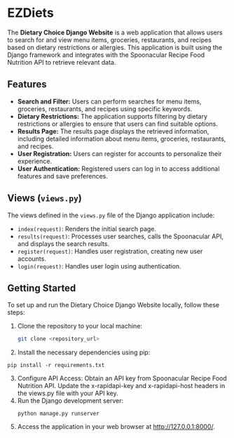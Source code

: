 # EZDiets

The **Dietary Choice Django Website** is a web application that allows users to search for and view menu items, groceries, restaurants, and recipes based on dietary restrictions or allergies. This application is built using the Django framework and integrates with the Spoonacular Recipe Food Nutrition API to retrieve relevant data.

## Features

- **Search and Filter:** Users can perform searches for menu items, groceries, restaurants, and recipes using specific keywords.
- **Dietary Restrictions:** The application supports filtering by dietary restrictions or allergies to ensure that users can find suitable options.
- **Results Page:** The results page displays the retrieved information, including detailed information about menu items, groceries, restaurants, and recipes.
- **User Registration:** Users can register for accounts to personalize their experience.
- **User Authentication:** Registered users can log in to access additional features and save preferences.

## Views (`views.py`)

The views defined in the `views.py` file of the Django application include:

- `index(request)`: Renders the initial search page.
- `results(request)`: Processes user searches, calls the Spoonacular API, and displays the search results.
- `register(request)`: Handles user registration, creating new user accounts.
- `login(request)`: Handles user login using authentication.

## Getting Started

To set up and run the Dietary Choice Django Website locally, follow these steps:

1. Clone the repository to your local machine:

   ```sh
   git clone <repository_url>

2. Install the necessary dependencies using pip:
```
pip install -r requirements.txt
```
3. Configure API Access: Obtain an API key from Spoonacular Recipe Food Nutrition API. Update the x-rapidapi-key and x-rapidapi-host headers in the views.py file with your API key.
4. Run the Django development server:
   ```
   python manage.py runserver
   ```
5. Access the application in your web browser at http://127.0.0.1:8000/.

   
